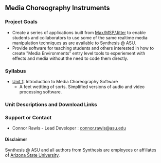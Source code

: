## Media Choreography Instruments

### Project Goals

- Create a series of applications built from [Max/MSP/Jitter](https://cycling74.com/) to enable students and collaborators to use some of the same realtime media manipulation techniques as are available to Synthesis @ ASU.
- Provide software for teaching students and others interested in how to create "Media Environments" entry level tools to experiement with effects and media without the need to code them directly. 

### Syllabus
- [Unit 1](https://synthesis-asu-tml.github.io/Media-Choreography-Lower-Division/Unit_1): Introduction to Media Choreography Software
    - A feet wettting of sorts. Simplified versions of audio and video processing software.


### Unit Descriptions and Download Links

### Support or Contact

- Connor Rawls - Lead Developer : [connor.rawls@asu.edu](connor.rawls@asu.edu)

#### Disclaimer

Synthesis @ ASU and all authors from Synthesis are employees or affiliates of [Arizona State University](https://www.asu.edu).

